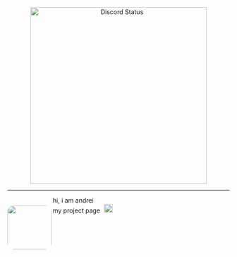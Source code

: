 <div align="center">
  <a href="https://discord.com/users/1170109139989561464">
    <img src="https://lanyard-profile-readme.vercel.app/api/1170109139989561464?bg=0d1117&animated=true&hideDiscriminator=false&borderRadius=25px" alt="Discord Status" width="400px" />
  </a>
</div>

---
<img align="left" src="https://i.pinimg.com/736x/56/97/59/56975961175b1b11d88861edd65b5b6b.jpg" width="100" style="border-radius: 15px; margin-top: 20px;" />

hi, i am andrei  
my project page <a href="https://www.lastanswtcf.xyz/" target="_blank" style="text-decoration: none;">
  <img src="https://i.pinimg.com/originals/0a/ef/12/0aef12552b2326cb735ff5fca04025b3.gif" alt="cute arrow" width="20" style="vertical-align: text-bottom; margin-left: 5px; margin-right: 5px; margin-bottom: 3px;" />
</a>
